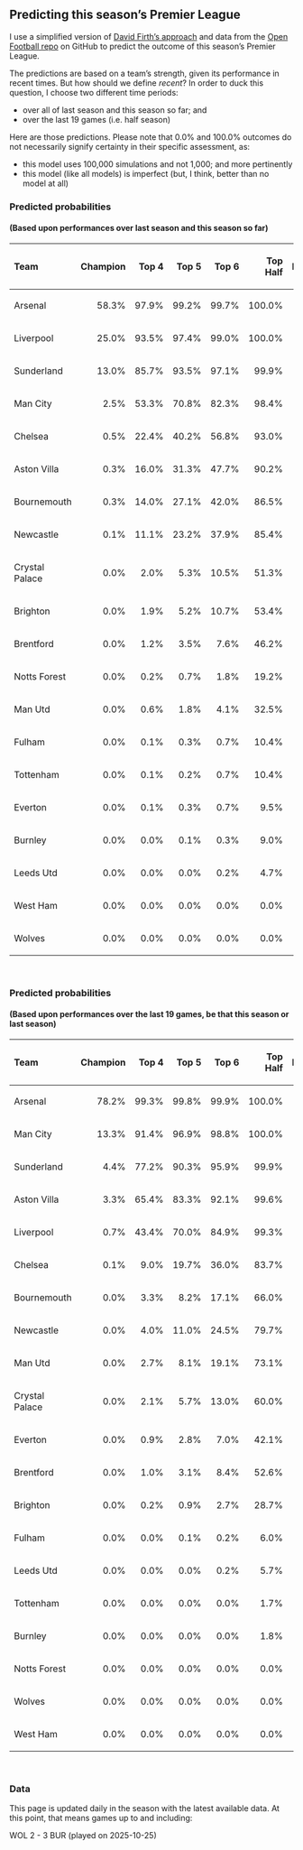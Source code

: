 
<!-- README.md is generated from README.Rmd. Please edit that file -->

## Predicting this season’s Premier League

I use a simplified version of [David Firth’s
approach](https://github.com/DavidFirth/alt3code) and data from the
[Open Football repo](https://github.com/openfootball/football.json) on
GitHub to predict the outcome of this season’s Premier League.

The predictions are based on a team’s strength, given its performance in
recent times. But how should we define *recent*? In order to duck this
question, I choose two different time periods:

- over all of last season and this season so far; and
- over the last 19 games (i.e. half season)

Here are those predictions. Please note that 0.0% and 100.0% outcomes do
not necessarily signify certainty in their specific assessment, as:

- this model uses 100,000 simulations and not 1,000; and more
  pertinently
- this model (like all models) is imperfect (but, I think, better than
  no model at all)

### Predicted probabilities

#### (Based upon performances over last season and this season so far)

<table>

<thead>

<tr>

<th style="text-align:left;">

Team
</th>

<th style="text-align:right;">

Champion
</th>

<th style="text-align:right;">

Top 4
</th>

<th style="text-align:right;">

Top 5
</th>

<th style="text-align:right;">

Top 6
</th>

<th style="text-align:right;">

Top Half
</th>

<th style="text-align:right;">

Relegation
</th>

</tr>

</thead>

<tbody>

<tr>

<td style="text-align:left;">

Arsenal
</td>

<td style="text-align:right;">

58.3%
</td>

<td style="text-align:right;">

97.9%
</td>

<td style="text-align:right;">

99.2%
</td>

<td style="text-align:right;">

99.7%
</td>

<td style="text-align:right;">

100.0%
</td>

<td style="text-align:right;">

0.0%
</td>

</tr>

<tr>

<td style="text-align:left;">

Liverpool
</td>

<td style="text-align:right;">

25.0%
</td>

<td style="text-align:right;">

93.5%
</td>

<td style="text-align:right;">

97.4%
</td>

<td style="text-align:right;">

99.0%
</td>

<td style="text-align:right;">

100.0%
</td>

<td style="text-align:right;">

0.0%
</td>

</tr>

<tr>

<td style="text-align:left;">

Sunderland
</td>

<td style="text-align:right;">

13.0%
</td>

<td style="text-align:right;">

85.7%
</td>

<td style="text-align:right;">

93.5%
</td>

<td style="text-align:right;">

97.1%
</td>

<td style="text-align:right;">

99.9%
</td>

<td style="text-align:right;">

0.0%
</td>

</tr>

<tr>

<td style="text-align:left;">

Man City
</td>

<td style="text-align:right;">

2.5%
</td>

<td style="text-align:right;">

53.3%
</td>

<td style="text-align:right;">

70.8%
</td>

<td style="text-align:right;">

82.3%
</td>

<td style="text-align:right;">

98.4%
</td>

<td style="text-align:right;">

0.0%
</td>

</tr>

<tr>

<td style="text-align:left;">

Chelsea
</td>

<td style="text-align:right;">

0.5%
</td>

<td style="text-align:right;">

22.4%
</td>

<td style="text-align:right;">

40.2%
</td>

<td style="text-align:right;">

56.8%
</td>

<td style="text-align:right;">

93.0%
</td>

<td style="text-align:right;">

0.0%
</td>

</tr>

<tr>

<td style="text-align:left;">

Aston Villa
</td>

<td style="text-align:right;">

0.3%
</td>

<td style="text-align:right;">

16.0%
</td>

<td style="text-align:right;">

31.3%
</td>

<td style="text-align:right;">

47.7%
</td>

<td style="text-align:right;">

90.2%
</td>

<td style="text-align:right;">

0.0%
</td>

</tr>

<tr>

<td style="text-align:left;">

Bournemouth
</td>

<td style="text-align:right;">

0.3%
</td>

<td style="text-align:right;">

14.0%
</td>

<td style="text-align:right;">

27.1%
</td>

<td style="text-align:right;">

42.0%
</td>

<td style="text-align:right;">

86.5%
</td>

<td style="text-align:right;">

0.1%
</td>

</tr>

<tr>

<td style="text-align:left;">

Newcastle
</td>

<td style="text-align:right;">

0.1%
</td>

<td style="text-align:right;">

11.1%
</td>

<td style="text-align:right;">

23.2%
</td>

<td style="text-align:right;">

37.9%
</td>

<td style="text-align:right;">

85.4%
</td>

<td style="text-align:right;">

0.1%
</td>

</tr>

<tr>

<td style="text-align:left;">

Crystal Palace
</td>

<td style="text-align:right;">

0.0%
</td>

<td style="text-align:right;">

2.0%
</td>

<td style="text-align:right;">

5.3%
</td>

<td style="text-align:right;">

10.5%
</td>

<td style="text-align:right;">

51.3%
</td>

<td style="text-align:right;">

1.8%
</td>

</tr>

<tr>

<td style="text-align:left;">

Brighton
</td>

<td style="text-align:right;">

0.0%
</td>

<td style="text-align:right;">

1.9%
</td>

<td style="text-align:right;">

5.2%
</td>

<td style="text-align:right;">

10.7%
</td>

<td style="text-align:right;">

53.4%
</td>

<td style="text-align:right;">

1.2%
</td>

</tr>

<tr>

<td style="text-align:left;">

Brentford
</td>

<td style="text-align:right;">

0.0%
</td>

<td style="text-align:right;">

1.2%
</td>

<td style="text-align:right;">

3.5%
</td>

<td style="text-align:right;">

7.6%
</td>

<td style="text-align:right;">

46.2%
</td>

<td style="text-align:right;">

1.8%
</td>

</tr>

<tr>

<td style="text-align:left;">

Notts Forest
</td>

<td style="text-align:right;">

0.0%
</td>

<td style="text-align:right;">

0.2%
</td>

<td style="text-align:right;">

0.7%
</td>

<td style="text-align:right;">

1.8%
</td>

<td style="text-align:right;">

19.2%
</td>

<td style="text-align:right;">

10.1%
</td>

</tr>

<tr>

<td style="text-align:left;">

Man Utd
</td>

<td style="text-align:right;">

0.0%
</td>

<td style="text-align:right;">

0.6%
</td>

<td style="text-align:right;">

1.8%
</td>

<td style="text-align:right;">

4.1%
</td>

<td style="text-align:right;">

32.5%
</td>

<td style="text-align:right;">

3.8%
</td>

</tr>

<tr>

<td style="text-align:left;">

Fulham
</td>

<td style="text-align:right;">

0.0%
</td>

<td style="text-align:right;">

0.1%
</td>

<td style="text-align:right;">

0.3%
</td>

<td style="text-align:right;">

0.7%
</td>

<td style="text-align:right;">

10.4%
</td>

<td style="text-align:right;">

17.6%
</td>

</tr>

<tr>

<td style="text-align:left;">

Tottenham
</td>

<td style="text-align:right;">

0.0%
</td>

<td style="text-align:right;">

0.1%
</td>

<td style="text-align:right;">

0.2%
</td>

<td style="text-align:right;">

0.7%
</td>

<td style="text-align:right;">

10.4%
</td>

<td style="text-align:right;">

16.0%
</td>

</tr>

<tr>

<td style="text-align:left;">

Everton
</td>

<td style="text-align:right;">

0.0%
</td>

<td style="text-align:right;">

0.1%
</td>

<td style="text-align:right;">

0.3%
</td>

<td style="text-align:right;">

0.7%
</td>

<td style="text-align:right;">

9.5%
</td>

<td style="text-align:right;">

17.6%
</td>

</tr>

<tr>

<td style="text-align:left;">

Burnley
</td>

<td style="text-align:right;">

0.0%
</td>

<td style="text-align:right;">

0.0%
</td>

<td style="text-align:right;">

0.1%
</td>

<td style="text-align:right;">

0.3%
</td>

<td style="text-align:right;">

9.0%
</td>

<td style="text-align:right;">

11.9%
</td>

</tr>

<tr>

<td style="text-align:left;">

Leeds Utd
</td>

<td style="text-align:right;">

0.0%
</td>

<td style="text-align:right;">

0.0%
</td>

<td style="text-align:right;">

0.0%
</td>

<td style="text-align:right;">

0.2%
</td>

<td style="text-align:right;">

4.7%
</td>

<td style="text-align:right;">

26.7%
</td>

</tr>

<tr>

<td style="text-align:left;">

West Ham
</td>

<td style="text-align:right;">

0.0%
</td>

<td style="text-align:right;">

0.0%
</td>

<td style="text-align:right;">

0.0%
</td>

<td style="text-align:right;">

0.0%
</td>

<td style="text-align:right;">

0.0%
</td>

<td style="text-align:right;">

92.1%
</td>

</tr>

<tr>

<td style="text-align:left;">

Wolves
</td>

<td style="text-align:right;">

0.0%
</td>

<td style="text-align:right;">

0.0%
</td>

<td style="text-align:right;">

0.0%
</td>

<td style="text-align:right;">

0.0%
</td>

<td style="text-align:right;">

0.0%
</td>

<td style="text-align:right;">

99.1%
</td>

</tr>

</tbody>

</table>

<br/>

### Predicted probabilities

#### (Based upon performances over the last 19 games, be that this season or last season)

<table>

<thead>

<tr>

<th style="text-align:left;">

Team
</th>

<th style="text-align:right;">

Champion
</th>

<th style="text-align:right;">

Top 4
</th>

<th style="text-align:right;">

Top 5
</th>

<th style="text-align:right;">

Top 6
</th>

<th style="text-align:right;">

Top Half
</th>

<th style="text-align:right;">

Relegation
</th>

</tr>

</thead>

<tbody>

<tr>

<td style="text-align:left;">

Arsenal
</td>

<td style="text-align:right;">

78.2%
</td>

<td style="text-align:right;">

99.3%
</td>

<td style="text-align:right;">

99.8%
</td>

<td style="text-align:right;">

99.9%
</td>

<td style="text-align:right;">

100.0%
</td>

<td style="text-align:right;">

0.0%
</td>

</tr>

<tr>

<td style="text-align:left;">

Man City
</td>

<td style="text-align:right;">

13.3%
</td>

<td style="text-align:right;">

91.4%
</td>

<td style="text-align:right;">

96.9%
</td>

<td style="text-align:right;">

98.8%
</td>

<td style="text-align:right;">

100.0%
</td>

<td style="text-align:right;">

0.0%
</td>

</tr>

<tr>

<td style="text-align:left;">

Sunderland
</td>

<td style="text-align:right;">

4.4%
</td>

<td style="text-align:right;">

77.2%
</td>

<td style="text-align:right;">

90.3%
</td>

<td style="text-align:right;">

95.9%
</td>

<td style="text-align:right;">

99.9%
</td>

<td style="text-align:right;">

0.0%
</td>

</tr>

<tr>

<td style="text-align:left;">

Aston Villa
</td>

<td style="text-align:right;">

3.3%
</td>

<td style="text-align:right;">

65.4%
</td>

<td style="text-align:right;">

83.3%
</td>

<td style="text-align:right;">

92.1%
</td>

<td style="text-align:right;">

99.6%
</td>

<td style="text-align:right;">

0.0%
</td>

</tr>

<tr>

<td style="text-align:left;">

Liverpool
</td>

<td style="text-align:right;">

0.7%
</td>

<td style="text-align:right;">

43.4%
</td>

<td style="text-align:right;">

70.0%
</td>

<td style="text-align:right;">

84.9%
</td>

<td style="text-align:right;">

99.3%
</td>

<td style="text-align:right;">

0.0%
</td>

</tr>

<tr>

<td style="text-align:left;">

Chelsea
</td>

<td style="text-align:right;">

0.1%
</td>

<td style="text-align:right;">

9.0%
</td>

<td style="text-align:right;">

19.7%
</td>

<td style="text-align:right;">

36.0%
</td>

<td style="text-align:right;">

83.7%
</td>

<td style="text-align:right;">

0.0%
</td>

</tr>

<tr>

<td style="text-align:left;">

Bournemouth
</td>

<td style="text-align:right;">

0.0%
</td>

<td style="text-align:right;">

3.3%
</td>

<td style="text-align:right;">

8.2%
</td>

<td style="text-align:right;">

17.1%
</td>

<td style="text-align:right;">

66.0%
</td>

<td style="text-align:right;">

0.0%
</td>

</tr>

<tr>

<td style="text-align:left;">

Newcastle
</td>

<td style="text-align:right;">

0.0%
</td>

<td style="text-align:right;">

4.0%
</td>

<td style="text-align:right;">

11.0%
</td>

<td style="text-align:right;">

24.5%
</td>

<td style="text-align:right;">

79.7%
</td>

<td style="text-align:right;">

0.0%
</td>

</tr>

<tr>

<td style="text-align:left;">

Man Utd
</td>

<td style="text-align:right;">

0.0%
</td>

<td style="text-align:right;">

2.7%
</td>

<td style="text-align:right;">

8.1%
</td>

<td style="text-align:right;">

19.1%
</td>

<td style="text-align:right;">

73.1%
</td>

<td style="text-align:right;">

0.0%
</td>

</tr>

<tr>

<td style="text-align:left;">

Crystal Palace
</td>

<td style="text-align:right;">

0.0%
</td>

<td style="text-align:right;">

2.1%
</td>

<td style="text-align:right;">

5.7%
</td>

<td style="text-align:right;">

13.0%
</td>

<td style="text-align:right;">

60.0%
</td>

<td style="text-align:right;">

0.1%
</td>

</tr>

<tr>

<td style="text-align:left;">

Everton
</td>

<td style="text-align:right;">

0.0%
</td>

<td style="text-align:right;">

0.9%
</td>

<td style="text-align:right;">

2.8%
</td>

<td style="text-align:right;">

7.0%
</td>

<td style="text-align:right;">

42.1%
</td>

<td style="text-align:right;">

0.2%
</td>

</tr>

<tr>

<td style="text-align:left;">

Brentford
</td>

<td style="text-align:right;">

0.0%
</td>

<td style="text-align:right;">

1.0%
</td>

<td style="text-align:right;">

3.1%
</td>

<td style="text-align:right;">

8.4%
</td>

<td style="text-align:right;">

52.6%
</td>

<td style="text-align:right;">

0.1%
</td>

</tr>

<tr>

<td style="text-align:left;">

Brighton
</td>

<td style="text-align:right;">

0.0%
</td>

<td style="text-align:right;">

0.2%
</td>

<td style="text-align:right;">

0.9%
</td>

<td style="text-align:right;">

2.7%
</td>

<td style="text-align:right;">

28.7%
</td>

<td style="text-align:right;">

0.3%
</td>

</tr>

<tr>

<td style="text-align:left;">

Fulham
</td>

<td style="text-align:right;">

0.0%
</td>

<td style="text-align:right;">

0.0%
</td>

<td style="text-align:right;">

0.1%
</td>

<td style="text-align:right;">

0.2%
</td>

<td style="text-align:right;">

6.0%
</td>

<td style="text-align:right;">

3.8%
</td>

</tr>

<tr>

<td style="text-align:left;">

Leeds Utd
</td>

<td style="text-align:right;">

0.0%
</td>

<td style="text-align:right;">

0.0%
</td>

<td style="text-align:right;">

0.0%
</td>

<td style="text-align:right;">

0.2%
</td>

<td style="text-align:right;">

5.7%
</td>

<td style="text-align:right;">

2.9%
</td>

</tr>

<tr>

<td style="text-align:left;">

Tottenham
</td>

<td style="text-align:right;">

0.0%
</td>

<td style="text-align:right;">

0.0%
</td>

<td style="text-align:right;">

0.0%
</td>

<td style="text-align:right;">

0.0%
</td>

<td style="text-align:right;">

1.7%
</td>

<td style="text-align:right;">

10.4%
</td>

</tr>

<tr>

<td style="text-align:left;">

Burnley
</td>

<td style="text-align:right;">

0.0%
</td>

<td style="text-align:right;">

0.0%
</td>

<td style="text-align:right;">

0.0%
</td>

<td style="text-align:right;">

0.0%
</td>

<td style="text-align:right;">

1.8%
</td>

<td style="text-align:right;">

7.3%
</td>

</tr>

<tr>

<td style="text-align:left;">

Notts Forest
</td>

<td style="text-align:right;">

0.0%
</td>

<td style="text-align:right;">

0.0%
</td>

<td style="text-align:right;">

0.0%
</td>

<td style="text-align:right;">

0.0%
</td>

<td style="text-align:right;">

0.0%
</td>

<td style="text-align:right;">

85.1%
</td>

</tr>

<tr>

<td style="text-align:left;">

Wolves
</td>

<td style="text-align:right;">

0.0%
</td>

<td style="text-align:right;">

0.0%
</td>

<td style="text-align:right;">

0.0%
</td>

<td style="text-align:right;">

0.0%
</td>

<td style="text-align:right;">

0.0%
</td>

<td style="text-align:right;">

90.0%
</td>

</tr>

<tr>

<td style="text-align:left;">

West Ham
</td>

<td style="text-align:right;">

0.0%
</td>

<td style="text-align:right;">

0.0%
</td>

<td style="text-align:right;">

0.0%
</td>

<td style="text-align:right;">

0.0%
</td>

<td style="text-align:right;">

0.0%
</td>

<td style="text-align:right;">

99.9%
</td>

</tr>

</tbody>

</table>

<br/>

### Data

This page is updated daily in the season with the latest available data.
At this point, that means games up to and including:

WOL 2 - 3 BUR (played on 2025-10-25)
